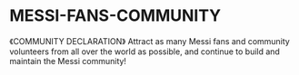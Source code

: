 # MESSI-FANS-COMMUNITY
《COMMUNITY DECLARATION》  Attract as many Messi fans and community volunteers from all over the world as possible, and continue to build and maintain the Messi community!  
